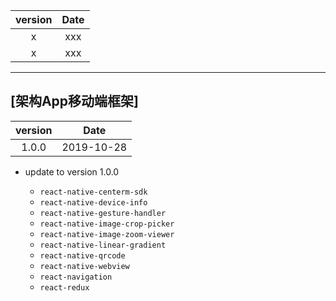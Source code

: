 <!--
 * @Description: In User Settings Edit
 * @Author: your name
 * @Date: 2019-09-29 09:53:52
 * @LastEditTime: 2019-10-08 11:45:17
 * @LastEditors: Please set LastEditors
 -->

version | Date
 :--: | :--:
x | xxx |
x | xxx |

---

## [架构App移动端框架]

version | Date
 :--: | :--:
1.0.0 | 2019-10-28

+ update to version 1.0.0

  + `react-native-centerm-sdk`
  + `react-native-device-info`
  + `react-native-gesture-handler`
  + `react-native-image-crop-picker`
  + `react-native-image-zoom-viewer`
  + `react-native-linear-gradient`
  + `react-native-qrcode`
  + `react-native-webview`
  + `react-navigation`
  + `react-redux`
   
